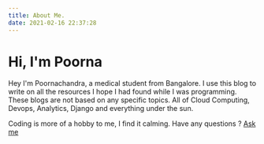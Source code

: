 ```yaml
---
title: About Me.
date: 2021-02-16 22:37:28
---
```


# Hi, I'm Poorna

Hey I'm Poornachandra, a medical student from Bangalore. I use this blog to write on all the resources I hope I had found while I was programming. 
These blogs are not based on any specific topics. All of Cloud Computing, Devops, Analytics, Django and everything under the sun.

Coding is more of a hobby to me, I find it calming.
Have any questions ? [Ask me](mailto:hey@poorna.dev)